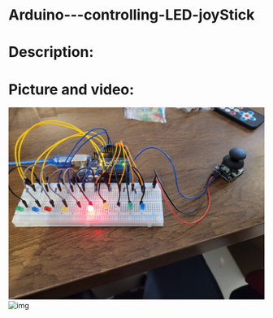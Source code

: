 # Arduino---controlling-LED-joyStick

# Description:









# Picture and video:
![img](Arduino_project_controlling_LEDs_joyStick_PART1.jpeg)
![img]()

